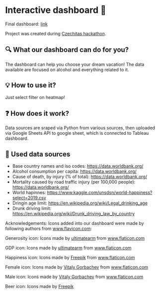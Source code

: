 # Interactive dashboard :beer:

Final dashboard: [link](https://public.tableau.com/profile/veronika.ierna#!/vizhome/Hackathonreport/Vberdovolenej?publish=yes)

Project was created during [Czechitas hackathon](https://www.czechitas.cz/en/calendar/event/19996/).

## :mag: What our dashboard can do for you?
The dashboard can help you choose your dream vacation! The data available are focused on alcohol and everything related to it.

## :bulb: How to use it?
Just select filter on heatmap!

## :question: How does it work?
Data sources are sraped via Python from various sources, then uploaded via Google Sheets API to google sheet, which is connected to Tableau dashboard.

## :newspaper: Used data sources 
- Base country names and iso codes: https://data.worldbank.org/
- Alcohol consumption per capita: https://data.worldbank.org/
- Cause of death, by injury (% of total): https://data.worldbank.org/
- Mortality caused by road traffic injury (per 100,000 people): https://data.worldbank.org/
- World hapinnes: https://www.kaggle.com/unsdsn/world-happiness?select=2019.csv
- Dringin age limit: https://en.wikipedia.org/wiki/Legal_drinking_age
- Drunk driving limit: https://en.wikipedia.org/wiki/Drunk_driving_law_by_country

Acknowledgements:
Icons added into our dashboard were made by following authors from www.flavicon.com:

Generosity icon: Icons made by <a href="https://www.flaticon.com/authors/ultimatearm" title="ultimatearm">ultimatearm</a> from <a href="https://www.flaticon.com/" title="Flaticon">www.flaticon.com</a>

GDP icon: Icons made by <a href="https://www.flaticon.com/authors/ultimatearm" title="ultimatearm">ultimatearm</a> from <a href="https://www.flaticon.com/" title="Flaticon">www.flaticon.com</a>

Happiness icon: Icons made by <a href="https://www.freepik.com" title="Freepik">Freepik</a> from <a href="https://www.flaticon.com/" title="Flaticon">www.flaticon.com</a>

Female icon: Icons made by <a href="" title="Vitaly Gorbachev">Vitaly Gorbachev</a> from <a href="https://www.flaticon.com/" title="Flaticon">www.flaticon.com</a>

Male icon: Icons made by <a href="https://www.flaticon.com/authors/vitaly-gorbachev" title="Vitaly Gorbachev">Vitaly Gorbachev</a> from <a href="https://www.flaticon.com/" title="Flaticon">www.flaticon.com</a>

Beer icon: Icons made by <a href="https://www.freepik.com" title="Freepik">Freepik</a>
